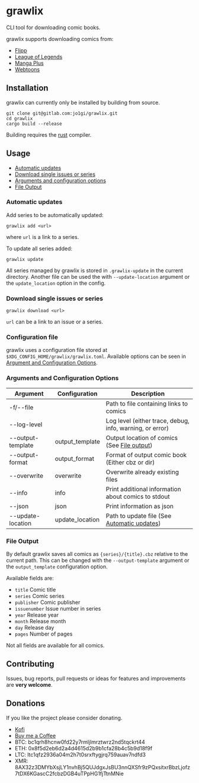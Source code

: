 # grawlix
CLI tool for downloading comic books.

grawlix supports downloading comics from:
- [Flipp](https://flipp.dk)
- [League of Legends](https://universe.leagueoflegends.com/en_US/comic/)
- [Manga Plus](https://mangaplus.shueisha.co.jp/)
- [Webtoons](https://www.webtoons.com)

## Installation
grawlix can currently only be installed by building from source.
```shell
git clone git@gitlab.com:jo1gi/grawlix.git
cd grawlix
cargo build --release
```
Building requires the [rust](https://www.rust-lang.org/) compiler.

## Usage

- [Automatic updates](#automatic-updates)
- [Download single issues or series](#download-single-issues-or-series)
- [Arguments and configuration options](#arguments-and-configuration-options)
- [File Output](#file-output)

### Automatic updates
Add series to be automatically updated:
```shell
grawlix add <url>
```
where `url` is a link to a series.

To update all series added:
```shell
grawlix update
```

All series managed by grawlix is stored in `.grawlix-update` in the current
directory. Another file can be used the with `--update-location` argument or the
`update_location` option in the config.

### Download single issues or series
```shell
grawlix download <url>
```
`url` can be a link to an issue or a series.

### Configuration file
grawlix uses a configuration file stored at
`$XDG_CONFIG_HOME/grawlix/grawlix.toml`. Available options can be seen in
[Argument and Configuration Options](#arguments-and-configuration-options).

### Arguments and Configuration Options
| Argument            | Configuration     | Description                                                                                                                                                         |
|---------------------|-------------------|---------------------------------------------------------------------------------------------------------------------------------------------------------------------|
| -f/--file           |                   | Path to file containing links to comics                                                                                                                             |
| --log-level         |                   | Log level (either trace, debug, info, warning, or error)                                                                                                            |
| --output-template   | output_template   | Output location of comics (See [File output](#file-output))                                                                                                         |
| --output-format     | output_format     | Format of output comic book (Either cbz or dir)                                                                                                                     |
| --overwrite         | overwrite         | Overwrite already existing files                                                                                                                                    |
| --info              | info              | Print additional information about comics to stdout                                                                                                                 |
| --json              | json              | Print information as json                                                                                                                                           |
| --update-location   | update_location   | Path to update file (See [Automatic updates](#automatic-updates))                                                                                                   |

### File Output
By default grawlix saves all comics as `{series}/{title}.cbz` relative to the
current path. This can be changed with the `--output-template` argument or the
`output_template` configuration option.

Available fields are:
- `title` Comic title
- `series` Comic series
- `publisher` Comic publisher
- `issuenumber` Issue number in series
- `year` Release year
- `month` Release month
- `day` Release day
- `pages` Number of pages

Not all fields are available for all comics.

## Contributing
Issues, bug reports, pull requests or ideas for features and improvements are
**very welcome**.

## Donations
If you like the project please consider donating.
- [Kofi](https://ko-fi.com/jo1gi)
- [Buy me a Coffee](https://www.buymeacoffee.com/joakimholm)
- BTC: bc1qrh8hcnw0fd22y7rmljlmrztwrz2nd5tqckrt44
- ETH: 0x8f5d2eb6d2a4d4615d2b9b1cfa28b4c5b9d18f9f
- LTC: ltc1qfz2936a04m2h7t0srxftygjrq759auav7ndfd3
- XMR: 8AX32z3DMYbXsjLY1nvhBj5QUJdgxJsBU3nnQXSfr9zPQxsitxrBbzLjofz7tDX6KGascC2fcbzDGB4uTPpHG1fjTtnMNie
